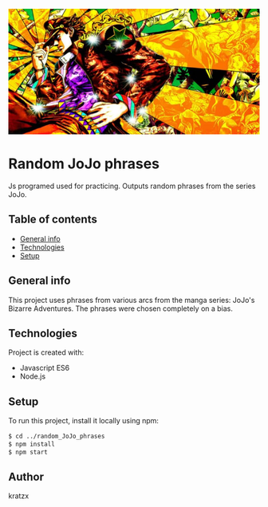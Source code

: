 ![alt text][logo]

# Random JoJo phrases

Js programed used for practicing. Outputs random phrases from the series JoJo. 

## Table of contents
* [General info](#general-info)
* [Technologies](#technologies)
* [Setup](#setup)

## General info
This project uses phrases from various arcs from the manga series: JoJo's Bizarre Adventures. The phrases were chosen completely on a bias.
	
## Technologies
Project is created with:
* Javascript ES6
* Node.js
	
## Setup
To run this project, install it locally using npm:

```
$ cd ../random_JoJo_phrases
$ npm install
$ npm start
```
## Author
kratzx

[logo]: ./images/jojopic.jpg "random JoJo picture"
